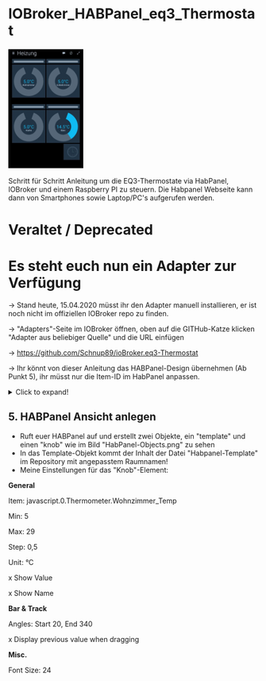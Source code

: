 # IOBroker_HABPanel_eq3_Thermostat

<img src="https://github.com/Schnup89/IOBroker_HABPanel_eq3_Thermostat/blob/master/eq3-panel.jpg?raw=true" width="30%">

Schritt für Schritt Anleitung um die EQ3-Thermostate via HabPanel, IOBroker und einem Raspberry PI zu steuern.
Die Habpanel Webseite kann dann von Smartphones sowie Laptop/PC's aufgerufen werden.

# Veraltet / Deprecated
# Es steht euch nun ein Adapter zur Verfügung

-> Stand heute, 15.04.2020 müsst ihr den Adapter manuell installieren, er ist noch nicht im offiziellen IOBroker repo zu finden.

-> "Adapters"-Seite im IOBroker öffnen, oben auf die GITHub-Katze klicken "Adapter aus beliebiger Quelle" und die URL einfügen

-> https://github.com/Schnup89/ioBroker.eq3-Thermostat

-> Ihr könnt von dieser Anleitung das HABPanel-Design übernehmen (Ab Punkt 5), ihr müsst nur die Item-ID im HabPanel anpassen.



<details>
  <summary>Click to expand!</summary>
  

## Voraussetzungen
Bitte bemüht Google um die Installation und Konfiguration folgender Systeme durchzuführen
- Raspberry PI mit Bluetooth
- IOBroker
- HABPanel (IOBroker-Adapter)
- Javscript (IOBroker-Adapter)

Hardware:
- EQ3 Thermostate Produktbeschreibung: https://www.eq-3.de/produkte/eqiva/detail/bluetooth-smart-heizkoerperthermostat.html


## 1. MAC-Adressen herausfinden
<div class="text-white bg-red mb-2">
- per SSH auf den RPI-Verbinden
- EINEN Thermostat in der nähe des RPI starten
- expect installieren 

sudo apt install expect
- ** BTLE scan durchführen

sudo hcitool lescan
- Wenn alles passt, bekommt mein ein Gerät "CC-RT-BLE" mit einer MAC-Adresse angezeigt.
- MAC-Adresse und zukünftiger Raum des Thermostats notieren für später
- Für jeden Thermostat die Prozedur wiederholen ab **


## 2. Anlegen des Python Script für eq3-Thermostate und Zuweisung der MAC's

Basis zur Übertragung der Daten von/zu den Thermostaten ist eine Eq3 Python Library welche die Übertragung für uns übernimmt:
https://github.com/rytilahti/python-eq3bt

- Lib installieren

pip install python-eq3bt
- Die Datei eq3Controller.py aus dem Repository auf den RPI kopieren, z.B. wie bei mir unter /home/pi/
- In dieser Datei die MAC's und Räume anpassen (sollten in deinen Notizen von Schritt 1 stehen) :)

## 3. Objekte anlegen in IOBroker

- Unter den Objekten in IOBroker folgenden Ordner erstellen:

javascript.0.Thermometer.

https://github.com/Schnup89/IOBroker_HABPanel_eq3_Thermostat/blob/master/objekte.jpg

(( Fragt mich nicht warum ich Thermometer als Ordnername genommen habe, ich war Verwirrt :) ))


## 4. Javscript hinzufügen

- Legt ein neues Javascript-Script an und kopiert den Inhalt der Datei Thermostat_VIS.js in meinen Repository rein
- Passt die Namen der Räume an!!!
- Script starten

</details>

## 5. HABPanel Ansicht anlegen

- Ruft euer HABPanel auf und erstellt zwei Objekte, ein "template" und einen "knob" wie im Bild "HabPanel-Objects.png" zu sehen
- In das Template-Objekt kommt der Inhalt der Datei "Habpanel-Template" im Repository mit angepasstem Raumnamen!
- Meine Einstellungen für das "Knob"-Element:

__General__

Item: javascript.0.Thermometer.Wohnzimmer_Temp

Min: 5

Max: 29

Step: 0,5

Unit: °C

x Show Value

x Show Name

__Bar & Track__

Angles: Start 20, End 340

x Display previous value when dragging

__Misc.__

Font Size: 24


